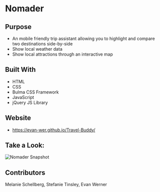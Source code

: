 # Nomader

## Purpose
* An mobile friendly trip assistant allowing you to highlight and compare two destinations side-by-side
* Show local weather data
* Show local attractions through an interactive map

## Built With
* HTML
* CSS
* Bulma CSS Framework
* JavaScript
* jQuery JS Library

## Website
* https://evan-wer.github.io/Travel-Buddy/

## Take a Look:
![Nomader Snapshot](http://Travel-Buddy/assets/images/Nomader_Screenshot.jpg?raw=true "Nomader Sneak Peak")

## Contributors
Melanie Schellberg,
Stefanie Tinsley,
Evan Werner
